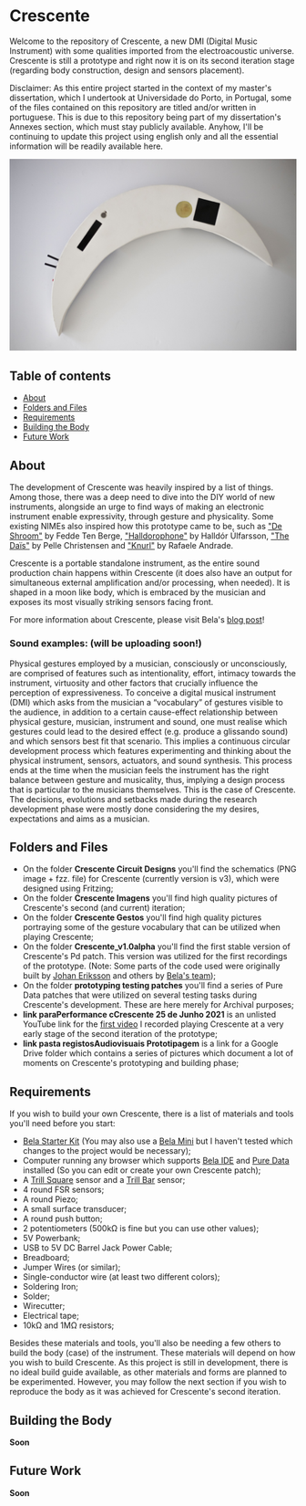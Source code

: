# Crescente

Welcome to the repository of Crescente, a new DMI (Digital Music Instrument) with some qualities imported from the electroacoustic universe.
Crescente is still a prototype and right now it is on its second iteration stage (regarding body construction, design and sensors placement).

Disclaimer: As this entire project started in the context of my master's dissertation, which I undertook at Universidade do Porto, in Portugal, some of the files contained on this repository are titled and/or written in portuguese. This is due to this repository being part of my dissertation's Annexes section, which must stay publicly available. Anyhow, I'll be continuing to update this project using english only and all the essential information will be readily available here.

![Crescente1](/Crescente_Imagens/crescente1.jpg)

## Table of contents
  * [About](#about)
  * [Folders and Files](#folders-and-files)
  * [Requirements](#requirements)
  * [Building the Body](#building-the-body)
  * [Future Work](#future-work)
 
## About

The development of Crescente was heavily inspired by a list of things. Among those, there was a deep need to dive into the DIY world of new instruments, alongside an urge to find ways of making an electronic instrument enable expressivity, through gesture and physicality. Some existing NIMEs also inspired how this prototype came to be, such as ["De Shroom"][DESHROOM] by Fedde Ten Berge, ["Halldorophone"][HALLDOR] by Halldór Úlfarsson, ["The Daïs"][DAIS] by Pelle Christensen and ["Knurl"][KNURL] by Rafaele Andrade.

Crescente is a portable standalone instrument, as the entire sound production chain happens within Crescente (it does also have an output for simultaneous external amplification and/or processing, when needed). It is shaped in a moon like body, which is embraced by the musician and exposes its most visually striking sensors facing front.

For more information about Crescente, please visit Bela's [blog post][BLOG]!

### Sound examples: (will be uploading soon!)

Physical gestures employed by a musician, consciously or unconsciously, are comprised of features such as intentionality, effort, intimacy towards the instrument, virtuosity and other factors that crucially influence the perception of expressiveness. To conceive a digital musical instrument (DMI) which asks from the musician a “vocabulary” of gestures visible to the audience, in addition to a certain cause-effect relationship between physical gesture, musician, instrument and sound, one must realise which gestures could lead to the desired effect (e.g. produce a glissando sound) and which sensors best fit that scenario. This implies a continuous circular development process which features experimenting and thinking about the physical instrument, sensors, actuators, and sound synthesis.
This process ends at the time when the musician feels the instrument has the right balance between gesture and musicality, thus, implying a design process that is
particular to the musicians themselves. This is the case of Crescente. The decisions, evolutions and setbacks made during the research development phase were
mostly done considering the my desires, expectations and aims as a musician.


## Folders and Files

* On the folder **Crescente Circuit Designs** you'll find the schematics (PNG image + fzz. file) for Crescente (currently version is v3), which were designed using Fritzing;
* On the folder **Crescente Imagens** you'll find high quality pictures of Crescente's second (and current) iteration;
* On the folder **Crescente Gestos** you'll find high quality pictures portraying some of the gesture vocabulary that can be utilized when playing Crescente;
* On the folder **Crescente_v1.0alpha** you'll find the first stable version of Crescente's Pd patch. This version was utilized for the first recordings of the prototype. (Note: Some parts of the code used were originally built by [Johan Eriksson][AUTO] and others by [Bela's team][BELARESOURCE]);
* On the folder **prototyping testing patches** you'll find a series of Pure Data patches that were utilized on several testing tasks during Crescente's development. These are here merely for Archival purposes;
* **link paraPerformance cCrescente 25 de Junho 2021** is an unlisted YouTube link for the [first video][FIRST] I recorded playing Crescente at a very early stage of the second iteration of the prototype;
* **link pasta registosAudiovisuais Prototipagem** is a link for a Google Drive folder which contains a series of pictures which document a lot of moments on Crescente's prototyping and building phase;


## Requirements

If you wish to build your own Crescente, there is a list of materials and tools you'll need before you start:
* [Bela Starter Kit][BELASTARTER] (You may also use a [Bela Mini][BELAMINI] but I haven't tested which changes to the project would be necessary);
* Computer running any browser which supports [Bela IDE][IDE] and [Pure Data][PD] installed (So you can edit or create your own Crescente patch);
* A [Trill Square][SQUARE] sensor and a [Trill Bar][BAR] sensor;
* 4 round FSR sensors;
* A round Piezo;
* A small surface transducer;
* A round push button;
* 2 potentiometers (500kΩ is fine but you can use other values);
* 5V Powerbank;
* USB to 5V DC Barrel Jack Power Cable;
* Breadboard;
* Jumper Wires (or similar);
* Single-conductor wire (at least two different colors);
* Soldering Iron;
* Solder;
* Wirecutter;
* Electrical tape;
* 10kΩ and 1MΩ resistors;

Besides these materials and tools, you'll also be needing a few others to build the body (case) of the instrument. These materials will depend on how you wish to build Crescente. As this project is still in development, there is no ideal build guide available, as other materials and forms are planned to be experimented. However, you may follow the next section if you wish to reproduce the body as it was achieved for Crescente's second iteration.

## Building the Body

**Soon**

## Future Work

**Soon**



[DESHROOM]: https://www.feddetenberge.nl/de-shroom
[HALLDOR]: http://www.halldorophone.info/about/
[DAIS]: https://blog.bela.io/dais-haptic-feedback-instrument/
[KNURL]: https://blog.bela.io/knurl-hybrid-cello/
[BLOG]: https://blog.bela.io/crescente-electroacoustic-instrument/
[AUTO]: https://www.automatonism.com/
[BELARESOURCE]: https://learn.bela.io/tutorials/pure-data/audio/virtual-string-synthesis/
[FIRST]: https://youtu.be/IwxxiV-YO88
[BELASTARTER]: https://shop.bela.io/products/bela-starter-kit?variant=31529851519058
[BELAMINI]: https://shop.bela.io/products/bela-mini-starter-kit?variant=30993041391698
[IDE]: https://learn.bela.io/the-ide/meet-the-ide/
[PD]: https://puredata.info/
[BAR]: https://shop.bela.io/collections/trill/products/trill-bar
[SQUARE]: https://shop.bela.io/collections/trill/products/trill-square
